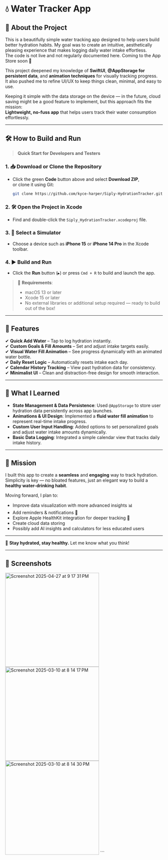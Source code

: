 # 💧 Water Tracker App

## 📌 About the Project
This is a beautifully simple water tracking app designed to help users build better hydration habits. My goal was to create an intuitive, aesthetically pleasing experience that makes logging daily water intake effortless.  
The code is not live and not regularly documented here. Coming to the App Store soon 👀

This project deepened my knowledge of **SwiftUI**, **@AppStorage for persistent data**, and **animation techniques** for visually tracking progress.  
It also pushed me to refine UI/UX to keep things clean, minimal, and easy to use.

Keeping it simple with the data storage on the device — in the future, cloud saving might be a good feature to implement, but this approach fits the mission:  
**Lightweight, no-fuss app** that helps users track their water consumption effortlessly.

---
## 🛠️ How to Build and Run

> **Quick Start for Developers and Testers**

### 1. 📥 Download or Clone the Repository
- Click the green **Code** button above and select **Download ZIP**,  
  or clone it using Git:
  ```bash
  git clone https://github.com/kyce-harper/Siply-HydrationTracker.git
  ```

### 2. 🛠 Open the Project in Xcode
- Find and double-click the `Siply_HydrationTracker.xcodeproj` file.

### 3. 📱 Select a Simulator
- Choose a device such as **iPhone 15** or **iPhone 14 Pro** in the Xcode toolbar.

### 4. ▶️ Build and Run
- Click the **Run** button (`▶️`) or press `Cmd + R` to build and launch the app.

> 📌 **Requirements**:  
> - macOS 13 or later  
> - Xcode 15 or later  
> - No external libraries or additional setup required — ready to build out of the box!

---

## 🌊 Features
✔ **Quick Add Water** – Tap to log hydration instantly.  
✔ **Custom Goals & Fill Amounts** – Set and adjust intake targets easily.  
✔ **Visual Water Fill Animation** – See progress dynamically with an animated water bottle.  
✔ **Daily Reset Logic** – Automatically resets intake each day.  
✔ **Calendar History Tracking** – View past hydration data for consistency.  
✔ **Minimalist UI** – Clean and distraction-free design for smooth interaction.

---
## 🚀 What I Learned
- **State Management & Data Persistence**: Used `@AppStorage` to store user hydration data persistently across app launches.
- **Animations & UI Design**: Implemented a **fluid water fill animation** to represent real-time intake progress.
- **Custom User Input Handling**: Added options to set personalized goals and adjust water intake amounts dynamically.
- **Basic Data Logging**: Integrated a simple calendar view that tracks daily intake history.

---

## 🎯 Mission
I built this app to create a **seamless** and **engaging** way to track hydration.  
Simplicity is key — no bloated features, just an elegant way to build a **healthy water-drinking habit**.

Moving forward, I plan to:
- Improve data visualization with more advanced insights 📊
- Add reminders & notifications 🔔
- Explore Apple HealthKit integration for deeper tracking 📱
- Create cloud data storing
- Possibly add AI insights and calculators for less educated users

---

💙 **Stay hydrated, stay healthy.** Let me know what you think!

---

## 📸 Screenshots

<img width="300" alt="Screenshot 2025-04-27 at 9 17 31 PM" src="https://github.com/user-attachments/assets/33dbcafd-0f49-49a1-897b-7c2331b07f79" />
<img width="300" alt="Screenshot 2025-03-10 at 8 14 17 PM" src="https://github.com/user-attachments/assets/5b85e53c-5ce7-4032-9520-a5ccecdd37ca" />
<img width="300" alt="Screenshot 2025-03-10 at 8 14 30 PM" src="https://github.com/user-attachments/assets/cdf1490f-eac7-4bde-b41d-25e4f469223a" />
```
